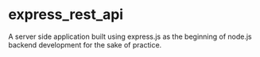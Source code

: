 # express_rest_api
A server side application built using express.js as the beginning of node.js backend development for the sake of practice.
